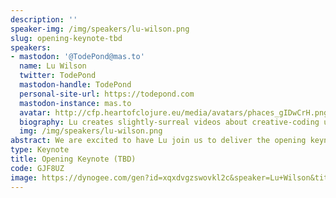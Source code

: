 ```yaml
---
description: ''
speaker-img: /img/speakers/lu-wilson.png
slug: opening-keynote-tbd
speakers:
- mastodon: '@TodePond@mas.to'
  name: Lu Wilson
  twitter: TodePond
  mastodon-handle: TodePond
  personal-site-url: https://todepond.com
  mastodon-instance: mas.to
  avatar: http://cfp.heartofclojure.eu/media/avatars/phaces_gIDwCrH.png
  biography: Lu creates slightly-surreal videos about creative-coding under the Todepond moniker. They are one of the hosts of the Future of Coding podcast, a coder at tldraw, and a researcher in residence at Ink and Switch.
  img: /img/speakers/lu-wilson.png
abstract: We are excited to have Lu join us to deliver the opening keynote. Stay tuned for more details.
type: Keynote
title: Opening Keynote (TBD)
code: GJF8UZ
image: https://dynogee.com/gen?id=xqxdvgzswovkl2c&speaker=Lu+Wilson&title=Opening+Keynote+%28TBD%29&type=Keynote&img=https%3A//2024.heartofclojure.eu/img/speakers/lu-wilson.png%3Fv%3D1725346190760
---
```

